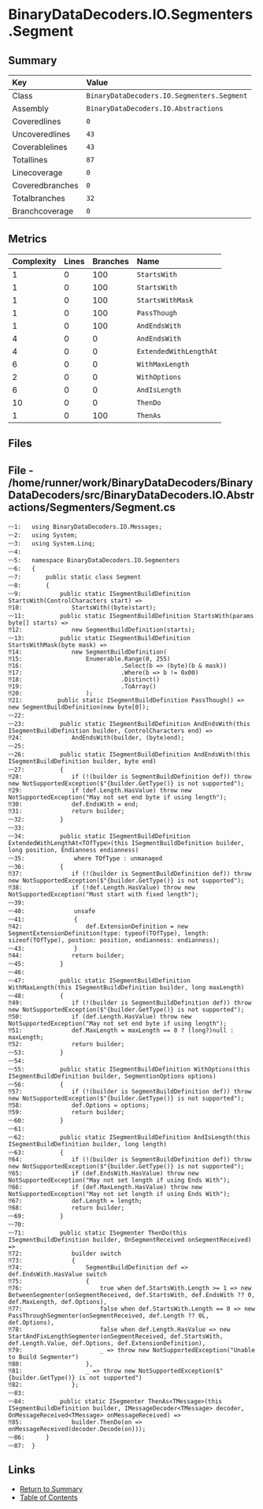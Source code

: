﻿# BinaryDataDecoders.IO.Segmenters.Segment

## Summary

| Key             | Value                                      |
| :-------------- | :----------------------------------------- |
| Class           | `BinaryDataDecoders.IO.Segmenters.Segment` |
| Assembly        | `BinaryDataDecoders.IO.Abstractions`       |
| Coveredlines    | `0`                                        |
| Uncoveredlines  | `43`                                       |
| Coverablelines  | `43`                                       |
| Totallines      | `87`                                       |
| Linecoverage    | `0`                                        |
| Coveredbranches | `0`                                        |
| Totalbranches   | `32`                                       |
| Branchcoverage  | `0`                                        |

## Metrics

| Complexity | Lines | Branches | Name                   |
| :--------- | :---- | :------- | :--------------------- |
| 1          | 0     | 100      | `StartsWith`           |
| 1          | 0     | 100      | `StartsWith`           |
| 1          | 0     | 100      | `StartsWithMask`       |
| 1          | 0     | 100      | `PassThough`           |
| 1          | 0     | 100      | `AndEndsWith`          |
| 4          | 0     | 0        | `AndEndsWith`          |
| 4          | 0     | 0        | `ExtendedWithLengthAt` |
| 6          | 0     | 0        | `WithMaxLength`        |
| 2          | 0     | 0        | `WithOptions`          |
| 6          | 0     | 0        | `AndIsLength`          |
| 10         | 0     | 0        | `ThenDo`               |
| 1          | 0     | 100      | `ThenAs`               |

## Files

## File - /home/runner/work/BinaryDataDecoders/BinaryDataDecoders/src/BinaryDataDecoders.IO.Abstractions/Segmenters/Segment.cs

```CSharp
〰1:   using BinaryDataDecoders.IO.Messages;
〰2:   using System;
〰3:   using System.Linq;
〰4:   
〰5:   namespace BinaryDataDecoders.IO.Segmenters
〰6:   {
〰7:       public static class Segment
〰8:       {
〰9:           public static ISegmentBuildDefinition StartsWith(ControlCharacters start) =>
‼10:              StartsWith((byte)start);
〰11:          public static ISegmentBuildDefinition StartsWith(params byte[] starts) =>
‼12:              new SegmentBuildDefinition(starts);
〰13:          public static ISegmentBuildDefinition StartsWithMask(byte mask) =>
‼14:              new SegmentBuildDefinition(
‼15:                  Enumerable.Range(0, 255)
‼16:                            .Select(b => (byte)(b & mask))
‼17:                            .Where(b => b != 0x00)
‼18:                            .Distinct()
‼19:                            .ToArray()
‼20:                  );
‼21:          public static ISegmentBuildDefinition PassThough() => new SegmentBuildDefinition(new byte[0]);
〰22:  
〰23:          public static ISegmentBuildDefinition AndEndsWith(this ISegmentBuildDefinition builder, ControlCharacters end) =>
‼24:              AndEndsWith(builder, (byte)end);
〰25:  
〰26:          public static ISegmentBuildDefinition AndEndsWith(this ISegmentBuildDefinition builder, byte end)
〰27:          {
‼28:              if (!(builder is SegmentBuildDefinition def)) throw new NotSupportedException($"{builder.GetType()} is not supported");
‼29:              if (def.Length.HasValue) throw new NotSupportedException("May not set end byte if using length");
‼30:              def.EndsWith = end;
‼31:              return builder;
〰32:          }
〰33:  
〰34:          public static ISegmentBuildDefinition ExtendedWithLengthAt<TOfType>(this ISegmentBuildDefinition builder, long position, Endianness endianness)
〰35:              where TOfType : unmanaged
〰36:          {
‼37:              if (!(builder is SegmentBuildDefinition def)) throw new NotSupportedException($"{builder.GetType()} is not supported");
‼38:              if (!def.Length.HasValue) throw new NotSupportedException("Must start with fixed length");
〰39:  
〰40:              unsafe
〰41:              {
‼42:                  def.ExtensionDefinition = new SegmentExtensionDefinition(type: typeof(TOfType), length: sizeof(TOfType), postion: position, endianness: endianness);
〰43:              }
‼44:              return builder;
〰45:          }
〰46:  
〰47:          public static ISegmentBuildDefinition WithMaxLength(this ISegmentBuildDefinition builder, long maxLength)
〰48:          {
‼49:              if (!(builder is SegmentBuildDefinition def)) throw new NotSupportedException($"{builder.GetType()} is not supported");
‼50:              if (def.Length.HasValue) throw new NotSupportedException("May not set end byte if using length");
‼51:              def.MaxLength = maxLength == 0 ? (long?)null : maxLength;
‼52:              return builder;
〰53:          }
〰54:  
〰55:          public static ISegmentBuildDefinition WithOptions(this ISegmentBuildDefinition builder, SegmentionOptions options)
〰56:          {
‼57:              if (!(builder is SegmentBuildDefinition def)) throw new NotSupportedException($"{builder.GetType()} is not supported");
‼58:              def.Options = options;
‼59:              return builder;
〰60:          }
〰61:  
〰62:          public static ISegmentBuildDefinition AndIsLength(this ISegmentBuildDefinition builder, long length)
〰63:          {
‼64:              if (!(builder is SegmentBuildDefinition def)) throw new NotSupportedException($"{builder.GetType()} is not supported");
‼65:              if (def.EndsWith.HasValue) throw new NotSupportedException("May not set length if using Ends With");
‼66:              if (def.MaxLength.HasValue) throw new NotSupportedException("May not set length if using Ends With");
‼67:              def.Length = length;
‼68:              return builder;
〰69:          }
〰70:  
〰71:          public static ISegmenter ThenDo(this ISegmentBuildDefinition builder, OnSegmentReceived onSegmentReceived) =>
‼72:              builder switch
‼73:              {
‼74:                  SegmentBuildDefinition def => def.EndsWith.HasValue switch
‼75:                  {
‼76:                      true when def.StartsWith.Length >= 1 => new BetweenSegmenter(onSegmentReceived, def.StartsWith, def.EndsWith ?? 0, def.MaxLength, def.Options),
‼77:                      false when def.StartsWith.Length == 0 => new PassThroughSegmenter(onSegmentReceived, def.Length ?? 0L, def.Options),
‼78:                      false when def.Length.HasValue => new StartAndFixLengthSegmenter(onSegmentReceived, def.StartsWith, def.Length.Value, def.Options, def.ExtensionDefinition),
‼79:                      _ => throw new NotSupportedException("Unable to Build Segmenter")
‼80:                  },
‼81:                  _ => throw new NotSupportedException($"{builder.GetType()} is not supported")
‼82:              };
〰83:  
〰84:          public static ISegmenter ThenAs<TMessage>(this ISegmentBuildDefinition builder, IMessageDecoder<TMessage> decoder, OnMessageReceived<TMessage> onMessageReceived) =>
‼85:              builder.ThenDo(on => onMessageReceived(decoder.Decode(on)));
〰86:      }
〰87:  }
```

## Links

* [Return to Summary](Summary.md)
* [Table of Contents](../TOC.md)

